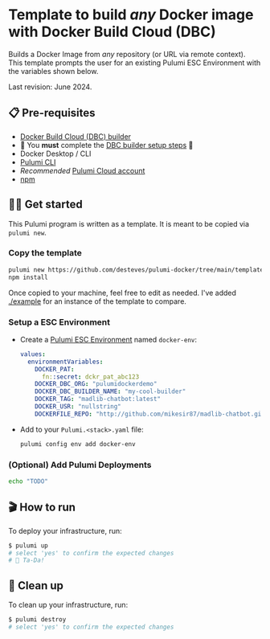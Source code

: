 # Template to build *any* Docker image with Docker Build Cloud (DBC)

Builds a Docker Image from *any* repository (or URL via remote context). This template prompts the user for an existing Pulumi ESC Environment with the variables shown below.

Last revision: June 2024.

## 📋 Pre-requisites

- [Docker Build Cloud (DBC) builder](https://build.docker.com/)
- 🚨 You **must** complete the [DBC builder setup steps](https://docs.docker.com/build/cloud/setup/#steps) 🚨
- Docker Desktop / CLI
- [Pulumi CLI](https://www.pulumi.com/docs/get-started/install/)
- *Recommended* [Pulumi Cloud account](https://app.pulumi.com/signup)
- [npm](https://www.npmjs.com/get-npm)

## 👩‍🏫 Get started

This Pulumi program is written as a template. It is meant to be copied via `pulumi new`.

### Copy the template

```bash
pulumi new https://github.com/desteves/pulumi-docker/tree/main/template
npm install
```

Once copied to your machine, feel free to edit as needed. I've added [./example](./example/) for an instance of the template to compare.

### Setup a ESC Environment

- Create a [Pulumi ESC Environment](https://www.pulumi.com/docs/esc/) named `docker-env`:

  ```yaml
  values:
    environmentVariables:
      DOCKER_PAT:
        fn::secret: dckr_pat_abc123
      DOCKER_DBC_ORG: "pulumidockerdemo"
      DOCKER_DBC_BUILDER_NAME: "my-cool-builder"
      DOCKER_TAG: "madlib-chatbot:latest"
      DOCKER_USR: "nullstring"
      DOCKERFILE_REPO: "http://github.com/mikesir87/madlib-chatbot.git"
  ```

- Add to your `Pulumi.<stack>.yaml` file:

  ```bash
  pulumi config env add docker-env
  ```

### (Optional) Add Pulumi Deployments

```bash
echo "TODO"
```

## 🎬 How to run

To deploy your infrastructure, run:

```bash
$ pulumi up
# select 'yes' to confirm the expected changes
# 🎉 Ta-Da!
```

## 🧹 Clean up

To clean up your infrastructure, run:

```bash
$ pulumi destroy
# select 'yes' to confirm the expected changes
```
